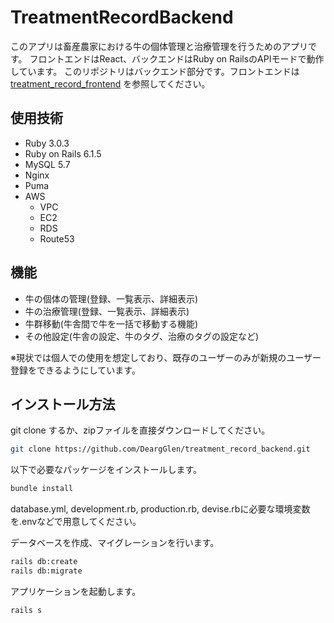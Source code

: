 # TreatmentRecordBackend
このアプリは畜産農家における牛の個体管理と治療管理を行うためのアプリです。
フロントエンドはReact、バックエンドはRuby on RailsのAPIモードで動作しています。
このリポジトリはバックエンド部分です。フロントエンドは [treatment_record_frontend](https://github.com/DeargGlen/treatment_record_frontend) を参照してください。

## 使用技術
- Ruby 3.0.3
- Ruby on Rails 6.1.5
- MySQL 5.7
- Nginx
- Puma
- AWS
  - VPC 
  - EC2
  - RDS
  - Route53

## 機能
- 牛の個体の管理(登録、一覧表示、詳細表示)
- 牛の治療管理(登録、一覧表示、詳細表示)
- 牛群移動(牛舎間で牛を一括で移動する機能)
- その他設定(牛舎の設定、牛のタグ、治療のタグの設定など)

※現状では個人での使用を想定しており、既存のユーザーのみが新規のユーザー登録をできるようにしています。

## インストール方法

git clone するか、zipファイルを直接ダウンロードしてください。
```bash
git clone https://github.com/DeargGlen/treatment_record_backend.git
```
以下で必要なパッケージをインストールします。
```bash
bundle install
```
database.yml, development.rb, production.rb, devise.rbに必要な環境変数を.envなどで用意してください。

データベースを作成、マイグレーションを行います。
```bash
rails db:create
rails db:migrate
```
アプリケーションを起動します。
```
rails s
```

